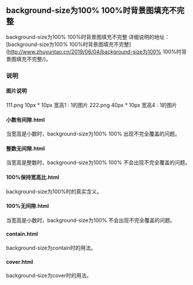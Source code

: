 ## background-size为100% 100%时背景图填充不完整

background-size为100% 100%时背景图填充不完整
详细说明的地址：[background-size为100% 100%时背景图填充不完整](http://www.zhuyuntao.cn/2019/06/04/background-size为100% 100%时背景图填充不完整/)。

### 说明

#### 图片说明
111.png 10px * 10px  宽高1 : 1的图片
222.png 40px * 10px  宽高4 : 1的图片

#### 小数有间隙.html
当宽高是小数时，background-size为100% 100% 出现不完全覆盖的问题。
#### 整数无间隙.html
当宽高是整数时，background-size为100% 100% 不会出现不完全覆盖的问题。
#### 100%保持宽高比.html
background-size为100%时的真实含义。
#### 100%无间隙.html
当宽高是小数时，background-size为100% 不会出现不完全覆盖的问题。
#### contain.html
background-size为contain时的用法。
#### cover.html
background-size为cover时的用法。